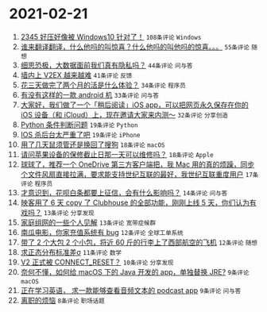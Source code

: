 # 2021-02-21

1. [2345 好压好像被 Windows10 针对了！](https://www.v2ex.com/t/754794) `108条评论` `Windows`
1. [谁来翻译翻译，什么他吗的叫惊喜？什么他吗的叫他吗的惊喜。。。](https://www.v2ex.com/t/754840) `55条评论` `随想`
1. [细思恐极，大数据面前我们真有隐私吗？](https://www.v2ex.com/t/754778) `44条评论` `问与答`
1. [墙内上 V2EX 越来越难](https://www.v2ex.com/t/754858) `41条评论` `反馈`
1. [花三天做完了两个月的活是什么体验？](https://www.v2ex.com/t/754829) `34条评论` `程序员`
1. [有没有这样的一款 android 机](https://www.v2ex.com/t/754790) `33条评论` `问与答`
1. [大家好，我们做了一个「稍后阅读」iOS app，可以把网页永久保存在你的 iOS 设备（和 iCloud）上，现在邀请大家来内测～](https://www.v2ex.com/t/754808) `32条评论` `分享创造`
1. [Python 条件判断问题](https://www.v2ex.com/t/754810) `19条评论` `Python`
1. [IOS 杀后台太严重了吧](https://www.v2ex.com/t/754786) `19条评论` `iPhone`
1. [用了几天鼠须管还是换回了搜狗](https://www.v2ex.com/t/754860) `18条评论` `macOS`
1. [请问苹果设备的保修截止日那一天可以维修吗？](https://www.v2ex.com/t/754793) `18条评论` `Apple`
1. [球球了，推荐一个 OneDrive 第三方客户端把，我 Mac 用的真的烦躁，同步个文件风扇直接拉满，要求能支持世纪互联的最好，我世纪互联重度用户](https://www.v2ex.com/t/754883) `17条评论` `程序员`
1. [才意识到，花呗白条都要上征信，会有什么影响吗？](https://www.v2ex.com/t/754828) `14条评论` `问与答`
1. [映客用了 6 天 copy 了 Clubhouse 的全部功能，刚刚上线 5 天，你们认为有戏吗？](https://www.v2ex.com/t/754838) `13条评论` `分享发现`
1. [家庭组网的一些个人见解](https://www.v2ex.com/t/754783) `13条评论` `宽带症候群`
1. [南瓜电影，你家充值系统有 bug](https://www.v2ex.com/t/754845) `12条评论` `全球工单系统`
1. [带了 2 个大包 2 个小包，将近 60 斤的行李上了西部航空的飞机](https://www.v2ex.com/t/754813) `12条评论` `随想`
1. [求正态分布标准差σ](https://www.v2ex.com/t/754848) `11条评论` `数学`
1. [V2 正式被 CONNECT_RESET？](https://www.v2ex.com/t/754807) `10条评论` `分享发现`
1. [奈何不懂，如何给 macOS 下的 Java 开发的 app，单独替换 JRE?](https://www.v2ex.com/t/754841) `9条评论` `macOS`
1. [正在学习英语， 求一款能够查看音频文本的 podcast app](https://www.v2ex.com/t/754818) `9条评论` `问与答`
1. [离职的烦恼](https://www.v2ex.com/t/754877) `8条评论` `职场话题`
